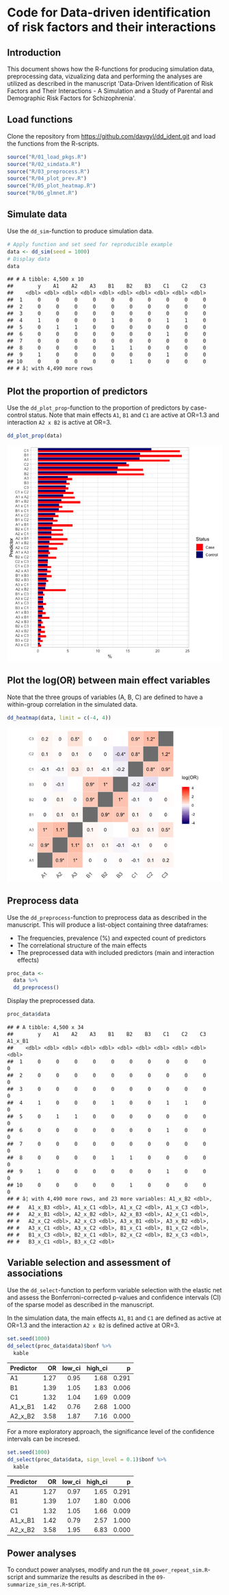 Code for Data-driven identification of risk factors and their interactions
================

Introduction
------------

This document shows how the R-functions for producing simulation data, preprocessing data, vizualizing data and performing the analyses are utilized as described in the manuscript 'Data-Driven Identification of Risk Factors and Their Interactions - A Simulation and a Study of Parental and Demographic Risk Factors for Schizophrenia'.

Load functions
--------------

Clone the repository from <https://github.com/davgyl/dd_ident.git> and load the functions from the R-scripts.

``` r
source("R/01_load_pkgs.R")
source("R/02_simdata.R")
source("R/03_preprocess.R")
source("R/04_plot_prev.R")
source("R/05_plot_heatmap.R")
source("R/06_glmnet.R")
```

Simulate data
-------------

Use the `dd_sim`-function to produce simulation data.

``` r
# Apply function and set seed for reproducible example
data <- dd_sim(seed = 1000)
# Display data
data
```

    ## # A tibble: 4,500 x 10
    ##        y    A1    A2    A3    B1    B2    B3    C1    C2    C3
    ##    <dbl> <dbl> <dbl> <dbl> <dbl> <dbl> <dbl> <dbl> <dbl> <dbl>
    ##  1     0     0     0     0     0     0     0     0     0     0
    ##  2     0     0     0     0     0     0     0     0     0     0
    ##  3     0     0     0     0     0     0     0     0     0     0
    ##  4     1     0     0     0     1     0     0     1     1     0
    ##  5     0     1     1     0     0     0     0     0     0     0
    ##  6     0     0     0     0     0     0     0     1     0     0
    ##  7     0     0     0     0     0     0     0     0     0     0
    ##  8     0     0     0     0     1     1     0     0     0     0
    ##  9     1     0     0     0     0     0     0     1     0     0
    ## 10     0     0     0     0     0     1     0     0     0     0
    ## # â¦ with 4,490 more rows

Plot the proportion of predictors
---------------------------------

Use the `dd_plot_prop`-function to the proportion of predictors by case-control status. Note that main effects `A1`, `B1` and `C1` are active at OR=1.3 and interaction `A2 x B2` is active at OR=3.

``` r
dd_plot_prop(data)
```

![](README_files/figure-markdown_github/chunk_03-1.png)

Plot the log(OR) between main effect variables
----------------------------------------------

Note that the three groups of variables (A, B, C) are defined to have a within-group correlation in the simulated data.

``` r
dd_heatmap(data, limit = c(-4, 4))
```

![](README_files/figure-markdown_github/chunk_04-1.png)

Preprocess data
---------------

Use the `dd_preprocess`-function to preprocess data as described in the manuscript. This will produce a list-object containing three dataframes:
- The frequencies, prevalence (%) and expected count of predictors
- The correlational structure of the main effects
- The preprocessed data with included predictors (main and interaction effects)

``` r
proc_data <- 
  data %>% 
  dd_preprocess()
```

Display the preprocessed data.

``` r
proc_data$data
```

    ## # A tibble: 4,500 x 34
    ##        y    A1    A2    A3    B1    B2    B3    C1    C2    C3 A1_x_B1
    ##    <dbl> <dbl> <dbl> <dbl> <dbl> <dbl> <dbl> <dbl> <dbl> <dbl>   <dbl>
    ##  1     0     0     0     0     0     0     0     0     0     0       0
    ##  2     0     0     0     0     0     0     0     0     0     0       0
    ##  3     0     0     0     0     0     0     0     0     0     0       0
    ##  4     1     0     0     0     1     0     0     1     1     0       0
    ##  5     0     1     1     0     0     0     0     0     0     0       0
    ##  6     0     0     0     0     0     0     0     1     0     0       0
    ##  7     0     0     0     0     0     0     0     0     0     0       0
    ##  8     0     0     0     0     1     1     0     0     0     0       0
    ##  9     1     0     0     0     0     0     0     1     0     0       0
    ## 10     0     0     0     0     0     1     0     0     0     0       0
    ## # â¦ with 4,490 more rows, and 23 more variables: A1_x_B2 <dbl>,
    ## #   A1_x_B3 <dbl>, A1_x_C1 <dbl>, A1_x_C2 <dbl>, A1_x_C3 <dbl>,
    ## #   A2_x_B1 <dbl>, A2_x_B2 <dbl>, A2_x_B3 <dbl>, A2_x_C1 <dbl>,
    ## #   A2_x_C2 <dbl>, A2_x_C3 <dbl>, A3_x_B1 <dbl>, A3_x_B2 <dbl>,
    ## #   A3_x_C1 <dbl>, A3_x_C2 <dbl>, B1_x_C1 <dbl>, B1_x_C2 <dbl>,
    ## #   B1_x_C3 <dbl>, B2_x_C1 <dbl>, B2_x_C2 <dbl>, B2_x_C3 <dbl>,
    ## #   B3_x_C1 <dbl>, B3_x_C2 <dbl>

Variable selection and assessment of associations
-------------------------------------------------

Use the `dd_select`-function to perform variable selection with the elastic net and assess the Bonferroni-corrected p-values and confidence intervals (CI) of the sparse model as described in the manuscript.

In the simulation data, the main effects `A1`, `B1` and `C1` are defined as active at OR=1.3 and the interaction `A2 x B2` is defined active at OR=3.

``` r
set.seed(1000)
dd_select(proc_data$data)$bonf %>% 
  kable
```

| Predictor |    OR|  low\_ci|  high\_ci|      p|
|:----------|-----:|--------:|---------:|------:|
| A1        |  1.27|     0.95|      1.68|  0.291|
| B1        |  1.39|     1.05|      1.83|  0.006|
| C1        |  1.32|     1.04|      1.69|  0.009|
| A1\_x\_B1 |  1.42|     0.76|      2.68|  1.000|
| A2\_x\_B2 |  3.58|     1.87|      7.16|  0.000|

For a more exploratory approach, the significance level of the confidence intervals can be incresed.

``` r
set.seed(1000)
dd_select(proc_data$data, sign_level = 0.1)$bonf %>% 
  kable
```

| Predictor |    OR|  low\_ci|  high\_ci|      p|
|:----------|-----:|--------:|---------:|------:|
| A1        |  1.27|     0.97|      1.65|  0.291|
| B1        |  1.39|     1.07|      1.80|  0.006|
| C1        |  1.32|     1.05|      1.66|  0.009|
| A1\_x\_B1 |  1.42|     0.79|      2.57|  1.000|
| A2\_x\_B2 |  3.58|     1.95|      6.83|  0.000|

Power analyses
--------------

To conduct power analyses, modify and run the `08_power_repeat_sim.R`-script and summarize the results as described in the `09-summarize_sim_res.R`-script.
